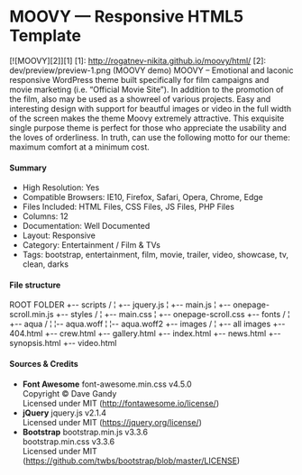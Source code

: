 # MOOVY — Responsive HTML5 Template
[![MOOVY][2]][1]
  [1]: http://rogatnev-nikita.github.io/moovy/html/
  [2]: dev/preview/preview-1.png (MOOVY demo)
MOOVY – Emotional and laconic responsive WordPress theme built specifically for film campaigns and movie marketing (i.e. “Official Movie Site”). In addition to the promotion of the film, also may be used as a showreel of various projects.
Easy and interesting design with support for beautful images or video in the full width of the screen makes the theme Moovy extremely attractive.
This exquisite single purpose theme is perfect for those who appreciate the usability and the loves of orderliness. In truth, can use the following motto for our theme: maximum comfort at a minimum cost.

<h4>Summary</h4>
<ul>
  <li>High Resolution: Yes</li>
  <li>Compatible Browsers: IE10, Firefox, Safari, Opera, Chrome, Edge</li>
  <li>Files Included: HTML Files, CSS Files, JS Files, PHP Files</li>
  <li>Columns: 12</li>
  <li>Documentation: Well Documented</li>
  <li>Layout: Responsive</li>
  <li>Category: Entertainment / Film & TVs</li>
  <li>Tags: bootstrap, entertainment, film, movie, trailer, video, showcase, tv, clean, darks</li>
</ul>

<h4>File structure</h4>
    ROOT FOLDER
    +-- scripts /
    ¦  +-- jquery.js
    ¦  +-- main.js
    ¦  +-- onepage-scroll.min.js
    +-- styles /
    ¦    +-- main.css
    ¦    +-- onepage-scroll.css
    +-- fonts /
    ¦    +-- aqua /
    ¦        ¦-- aqua.woff
    ¦        ¦-- aqua.woff2
    +-- images /
    ¦    +-- all images
    +-- 404.html
    +-- crew.html
    +-- gallery.html
    +-- index.html
    +-- news.html
    +-- synopsis.html
    +-- video.html

<h4>Sources & Credits</h4>
<ul>
  <li>
    <strong>Font Awesome</strong> font-awesome.min.css v4.5.0
    <br> Copyright © Dave Gandy
    <br> Licensed under MIT (<a href="http://fontawesome.io/license/" target="_blank">http://fontawesome.io/license/</a>)
  </li>
  <li>
    <strong>jQuery</strong> jquery.js v2.1.4
    <br> Licensed under MIT (<a href="https://jquery.org/license/" target="_blank">https://jquery.org/license/</a>)
  </li>
  <li>
    <strong>Bootstrap</strong> bootstrap.min.js v3.3.6
    <br>bootstrap.min.css v3.3.6
    <br> Licensed under MIT (<a href="https://github.com/twbs/bootstrap/blob/master/LICENSE" target="_blank">https://github.com/twbs/bootstrap/blob/master/LICENSE</a>)
  </li>
</ul>
